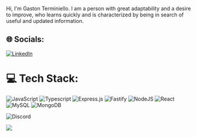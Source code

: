 
Hi, I'm Gaston Terminiello. I am a person with great adaptability and a desire to improve, who learns quickly and is characterized by being in search of useful and updated information.

## 🌐 Socials:
[![LinkedIn](https://img.shields.io/badge/LinkedIn-%230077B5.svg?logo=linkedin&logoColor=white)](https://linkedin.com/in/gaston-terminiello) 

# 💻 Tech Stack:
![JavaScript](https://img.shields.io/badge/javascript-%23323330.svg?style=for-the-badge&logo=javascript&logoColor=%23F7DF1E) ![Typescript](https://img.shields.io/badge/TYPESCRIPT-99ccff?style=for-the-badge&logo=typescript) ![Express.js](https://img.shields.io/badge/express.js-%23404d59.svg?style=for-the-badge&logo=express&logoColor=%2361DAFB) ![Fastify](https://img.shields.io/badge/Fastify-ca4d30?style=for-the-badge&logo=fastify) ![NodeJS](https://img.shields.io/badge/node.js-6DA55F?style=for-the-badge&logo=node.js&logoColor=white) ![React](https://img.shields.io/badge/react-%2320232a.svg?style=for-the-badge&logo=react&logoColor=%2361DAFB) ![MySQL](https://img.shields.io/badge/mysql-%2300f.svg?style=for-the-badge&logo=mysql&logoColor=white) ![MongoDB](https://img.shields.io/badge/MongoDB-grey?style=for-the-badge&logo=mongodb)



![Discord](https://img.shields.io/discord/1134204054877249536)


[![](https://visitcount.itsvg.in/api?id=gastonnter&icon=0&color=0)](https://visitcount.itsvg.in)

